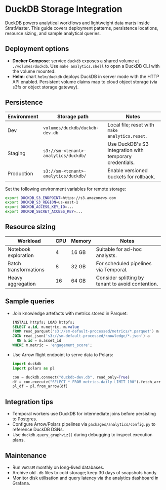 # DuckDB Storage Integration

DuckDB powers analytical workflows and lightweight data marts inside StratMaster.
This guide covers deployment patterns, persistence locations, resource sizing, and
sample analytical queries.

## Deployment options

- **Docker Compose**: service `duckdb` exposes a shared volume at
  `./volumes/duckdb`. Use `make analytics.shell` to open a DuckDB CLI with the
  volume mounted.
- **Helm**: chart `helm/duckdb` deploys DuckDB in server mode with the HTTP API
  enabled. Persistent volume claims map to cloud object storage (via s3fs or
  object storage gateway).

## Persistence

| Environment | Storage path                         | Notes                                                   |
| ----------- | ------------------------------------ | ------------------------------------------------------- |
| Dev         | `volumes/duckdb/duckdb-dev.db`       | Local file; reset with `make analytics.reset`.          |
| Staging     | `s3://sm-<tenant>-analytics/duckdb/` | Use DuckDB's S3 integration with temporary credentials. |
| Production  | `s3://sm-<tenant>-analytics/duckdb/` | Enable versioned buckets for rollback.                  |

Set the following environment variables for remote storage:

```bash
export DUCKDB_S3_ENDPOINT=https://s3.amazonaws.com
export DUCKDB_S3_REGION=us-east-1
export DUCKDB_ACCESS_KEY_ID=...
export DUCKDB_SECRET_ACCESS_KEY=...
```

## Resource sizing

| Workload              | CPU | Memory | Notes                                             |
| --------------------- | --- | ------ | ------------------------------------------------- |
| Notebook exploration  | 4   | 16 GB  | Suitable for ad-hoc analysts.                     |
| Batch transformations | 8   | 32 GB  | For scheduled pipelines via Temporal.             |
| Heavy aggregation     | 16  | 64 GB  | Consider splitting by tenant to avoid contention. |

## Sample queries

- Join knowledge artefacts with metrics stored in Parquet:
  ```sql
  INSTALL httpfs; LOAD httpfs;
  SELECT a.id, m.metric, m.value
  FROM read_parquet('s3://sm-default-processed/metrics/*.parquet') m
  JOIN read_json('s3://sm-default-processed/knowledge/*.json') a
    ON a.id = m.asset_id
  WHERE m.metric = 'engagement_score';
  ```
- Use Arrow flight endpoint to serve data to Polars:

  ```python
  import duckdb
  import polars as pl

  con = duckdb.connect("duckdb-dev.db", read_only=True)
  df = con.execute("SELECT * FROM metrics.daily LIMIT 100").fetch_arrow_table()
  pl_df = pl.from_arrow(df)
  ```

## Integration tips

- Temporal workers use DuckDB for intermediate joins before persisting to Postgres.
- Configure Arrow/Polars pipelines via `packages/analytics/config.py` to reference
  DuckDB DSNs.
- Use `duckdb.query_graphviz()` during debugging to inspect execution plans.

## Maintenance

- Run `VACUUM` monthly on long-lived databases.
- Archive old `.db` files to cold storage; keep 30 days of snapshots handy.
- Monitor disk utilisation and query latency via the analytics dashboard in Grafana.
